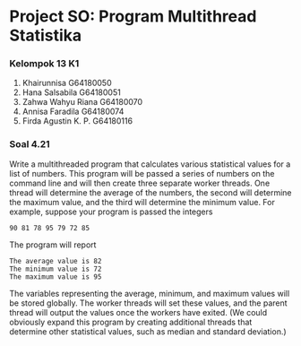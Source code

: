 # Project SO: Program Multithread Statistika

### Kelompok 13 K1 
1. Khairunnisa 			      G64180050
2. Hana Salsabila 		    G64180051
3. Zahwa Wahyu Riana 	    G64180070
4. Annisa Faradila 		    G64180074
5. Firda Agustin K. P.		G64180116

### Soal 4.21 
Write a  multithreaded program that calculates various statistical values for a list of numbers. This program will be passed a series of numbers on the command line and will then create three separate worker threads. One thread will determine the average of the numbers, the second will determine the maximum value, and the third will determine the minimum value. For example, suppose your program is passed the integers
```
90 81 78 95 79 72 85
```
The program will report
```
The average value is 82
The minimum value is 72
The maximum value is 95
```
The variables representing the average, minimum, and maximum values will be stored globally. The worker threads will set these values, and the parent thread will output the values once the workers have exited. (We could obviously expand this program by creating additional threads that determine other statistical values, such as median and standard deviation.)

